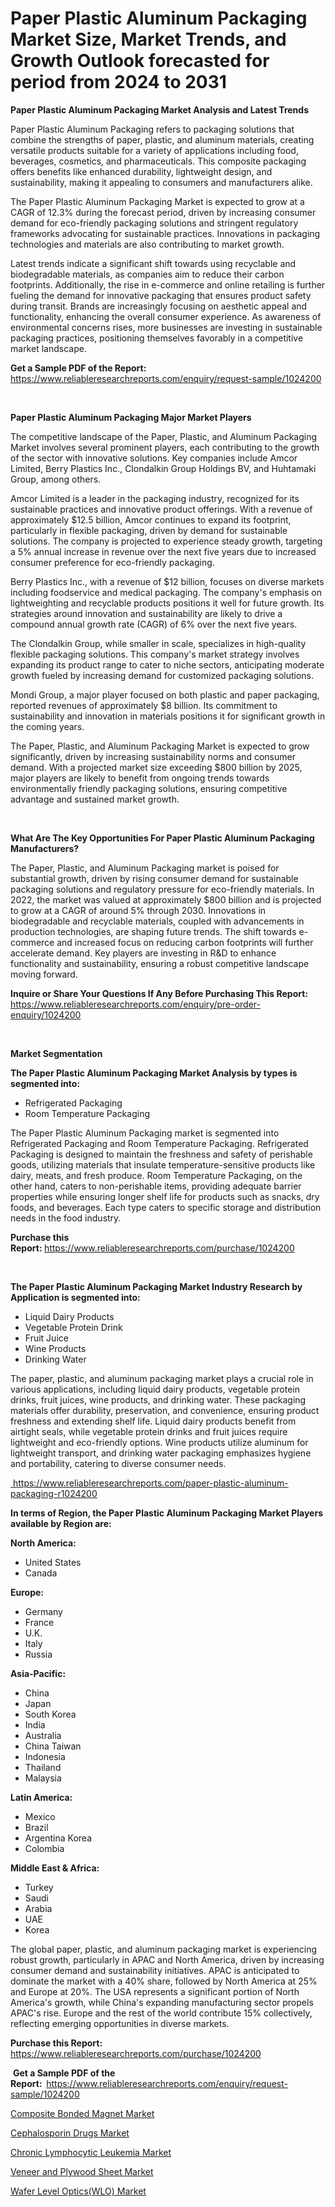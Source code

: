 <p><h1>Paper Plastic Aluminum Packaging Market Size, Market Trends, and Growth Outlook forecasted for period from 2024 to 2031</h1></p><p><strong>Paper Plastic Aluminum Packaging Market Analysis and Latest Trends</strong></p>
<p><p>Paper Plastic Aluminum Packaging refers to packaging solutions that combine the strengths of paper, plastic, and aluminum materials, creating versatile products suitable for a variety of applications including food, beverages, cosmetics, and pharmaceuticals. This composite packaging offers benefits like enhanced durability, lightweight design, and sustainability, making it appealing to consumers and manufacturers alike.</p><p>The Paper Plastic Aluminum Packaging Market is expected to grow at a CAGR of 12.3% during the forecast period, driven by increasing consumer demand for eco-friendly packaging solutions and stringent regulatory frameworks advocating for sustainable practices. Innovations in packaging technologies and materials are also contributing to market growth. </p><p>Latest trends indicate a significant shift towards using recyclable and biodegradable materials, as companies aim to reduce their carbon footprints. Additionally, the rise in e-commerce and online retailing is further fueling the demand for innovative packaging that ensures product safety during transit. Brands are increasingly focusing on aesthetic appeal and functionality, enhancing the overall consumer experience. As awareness of environmental concerns rises, more businesses are investing in sustainable packaging practices, positioning themselves favorably in a competitive market landscape.</p></p>
<p><strong>Get a Sample PDF of the Report:&nbsp;</strong> <a href="https://www.reliableresearchreports.com/enquiry/request-sample/1024200">https://www.reliableresearchreports.com/enquiry/request-sample/1024200</a></p>
<p>&nbsp;</p>
<p><strong>Paper Plastic Aluminum Packaging Major Market Players</strong></p>
<p><p>The competitive landscape of the Paper, Plastic, and Aluminum Packaging Market involves several prominent players, each contributing to the growth of the sector with innovative solutions. Key companies include Amcor Limited, Berry Plastics Inc., Clondalkin Group Holdings BV, and Huhtamaki Group, among others.</p><p>Amcor Limited is a leader in the packaging industry, recognized for its sustainable practices and innovative product offerings. With a revenue of approximately $12.5 billion, Amcor continues to expand its footprint, particularly in flexible packaging, driven by demand for sustainable solutions. The company is projected to experience steady growth, targeting a 5% annual increase in revenue over the next five years due to increased consumer preference for eco-friendly packaging.</p><p>Berry Plastics Inc., with a revenue of $12 billion, focuses on diverse markets including foodservice and medical packaging. The company's emphasis on lightweighting and recyclable products positions it well for future growth. Its strategies around innovation and sustainability are likely to drive a compound annual growth rate (CAGR) of 6% over the next five years.</p><p>The Clondalkin Group, while smaller in scale, specializes in high-quality flexible packaging solutions. This company's market strategy involves expanding its product range to cater to niche sectors, anticipating moderate growth fueled by increasing demand for customized packaging solutions.</p><p>Mondi Group, a major player focused on both plastic and paper packaging, reported revenues of approximately $8 billion. Its commitment to sustainability and innovation in materials positions it for significant growth in the coming years.</p><p>The Paper, Plastic, and Aluminum Packaging Market is expected to grow significantly, driven by increasing sustainability norms and consumer demand. With a projected market size exceeding $800 billion by 2025, major players are likely to benefit from ongoing trends towards environmentally friendly packaging solutions, ensuring competitive advantage and sustained market growth.</p></p>
<p>&nbsp;</p>
<p><strong>What Are The Key Opportunities For Paper Plastic Aluminum Packaging Manufacturers?</strong></p>
<p><p>The Paper, Plastic, and Aluminum Packaging market is poised for substantial growth, driven by rising consumer demand for sustainable packaging solutions and regulatory pressure for eco-friendly materials. In 2022, the market was valued at approximately $800 billion and is projected to grow at a CAGR of around 5% through 2030. Innovations in biodegradable and recyclable materials, coupled with advancements in production technologies, are shaping future trends. The shift towards e-commerce and increased focus on reducing carbon footprints will further accelerate demand. Key players are investing in R&D to enhance functionality and sustainability, ensuring a robust competitive landscape moving forward.</p></p>
<p><strong>Inquire or Share Your Questions If Any Before Purchasing This Report:</strong> <a href="https://www.reliableresearchreports.com/enquiry/pre-order-enquiry/1024200">https://www.reliableresearchreports.com/enquiry/pre-order-enquiry/1024200</a></p>
<p>&nbsp;</p>
<p><strong>Market Segmentation</strong></p>
<p><strong>The Paper Plastic Aluminum Packaging Market Analysis by types is segmented into:</strong></p>
<p><ul><li>Refrigerated Packaging</li><li>Room Temperature Packaging</li></ul></p>
<p><p>The Paper Plastic Aluminum Packaging market is segmented into Refrigerated Packaging and Room Temperature Packaging. Refrigerated Packaging is designed to maintain the freshness and safety of perishable goods, utilizing materials that insulate temperature-sensitive products like dairy, meats, and fresh produce. Room Temperature Packaging, on the other hand, caters to non-perishable items, providing adequate barrier properties while ensuring longer shelf life for products such as snacks, dry foods, and beverages. Each type caters to specific storage and distribution needs in the food industry.</p></p>
<p><strong>Purchase this Report:&nbsp;</strong><a href="https://www.reliableresearchreports.com/purchase/1024200">https://www.reliableresearchreports.com/purchase/1024200</a></p>
<p>&nbsp;</p>
<p><strong>The Paper Plastic Aluminum Packaging Market Industry Research by Application is segmented into:</strong></p>
<p><ul><li>Liquid Dairy Products</li><li>Vegetable Protein Drink</li><li>Fruit Juice</li><li>Wine Products</li><li>Drinking Water</li></ul></p>
<p><p>The paper, plastic, and aluminum packaging market plays a crucial role in various applications, including liquid dairy products, vegetable protein drinks, fruit juices, wine products, and drinking water. These packaging materials offer durability, preservation, and convenience, ensuring product freshness and extending shelf life. Liquid dairy products benefit from airtight seals, while vegetable protein drinks and fruit juices require lightweight and eco-friendly options. Wine products utilize aluminum for lightweight transport, and drinking water packaging emphasizes hygiene and portability, catering to diverse consumer needs.</p></p>
<p><a href="https://www.reliableresearchreports.com/paper-plastic-aluminum-packaging-r1024200">&nbsp;https://www.reliableresearchreports.com/paper-plastic-aluminum-packaging-r1024200</a></p>
<p><strong>In terms of Region, the Paper Plastic Aluminum Packaging Market Players available by Region are:</strong></p>
<p>
    <p> <strong> North America: </strong>
        <ul>
            <li>United States</li>
            <li>Canada</li>
        </ul>
        </p> 
    <p> <strong> Europe: </strong>
        <ul>
            <li>Germany</li>
            <li>France</li>
            <li>U.K.</li>
            <li>Italy</li>
            <li>Russia</li>
        </ul>
        </p> 
    <p> <strong> Asia-Pacific: </strong>
        <ul>
            <li>China</li>
            <li>Japan</li>
            <li>South Korea</li>
            <li>India</li>
            <li>Australia</li>
            <li>China Taiwan</li>
            <li>Indonesia</li>
            <li>Thailand</li>
            <li>Malaysia</li>
        </ul>
        </p> 
    <p> <strong> Latin America: </strong>
        <ul>
            <li>Mexico</li>
            <li>Brazil</li>
            <li>Argentina Korea</li>
            <li>Colombia</li>
        </ul>
        </p> 
    <p> <strong> Middle East & Africa: </strong>
        <ul>
            <li>Turkey</li>
            <li>Saudi</li>
            <li>Arabia</li>
            <li>UAE</li>
            <li>Korea</li>
        </ul>
    </p>
    </p>
<p><p>The global paper, plastic, and aluminum packaging market is experiencing robust growth, particularly in APAC and North America, driven by increasing consumer demand and sustainability initiatives. APAC is anticipated to dominate the market with a 40% share, followed by North America at 25% and Europe at 20%. The USA represents a significant portion of North America's growth, while China's expanding manufacturing sector propels APAC's rise. Europe and the rest of the world contribute 15% collectively, reflecting emerging opportunities in diverse markets.</p></p>
<p><strong>Purchase this Report: </strong><a href="https://www.reliableresearchreports.com/purchase/1024200">https://www.reliableresearchreports.com/purchase/1024200</a></p>
<p>&nbsp;<strong>Get a Sample PDF of the Report:&nbsp;&nbsp;</strong><a href="https://www.reliableresearchreports.com/enquiry/request-sample/1024200">https://www.reliableresearchreports.com/enquiry/request-sample/1024200</a></p>
<p><strong></strong></p>
<p><p><a href="https://issuu.com/reportprime-2/docs/composite-bonded-magnet-market-size_a0f5d9d3315440">Composite Bonded Magnet Market</a></p><p><a href="https://www.linkedin.com/pulse/cephalosporin-drugs-market-share-analysis-growth-trends-9vd5c?trackingId=BWlyVoenQam80%2F7HNFeEJg%3D%3D">Cephalosporin Drugs Market</a></p><p><a href="https://www.linkedin.com/pulse/chronic-lymphocytic-leukemia-market-strategic-insights-oo5cc?trackingId=kYFL1AXfSzG6boeYFo2GVw%3D%3D">Chronic Lymphocytic Leukemia Market</a></p><p><a href="https://issuu.com/reportprime-2/docs/veneer-and-plywood-sheet-market-siz_42e83208f810ec">Veneer and Plywood Sheet Market</a></p><p><a href="https://github.com/rahu1506/Market-Research-Report-List-6/blob/main/wafer-level-opticswlo-market.md">Wafer Level Optics(WLO) Market</a></p></p>